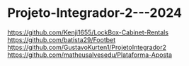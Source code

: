 # Projeto-Integrador-2---2024
https://github.com/Kenji1655/LockBox-Cabinet-Rentals
https://github.com/batista29/Footbet
https://github.com/GustavoKurten1/ProjetoIntegrador2
https://github.com/matheusalvesedu/Plataforma-Aposta






